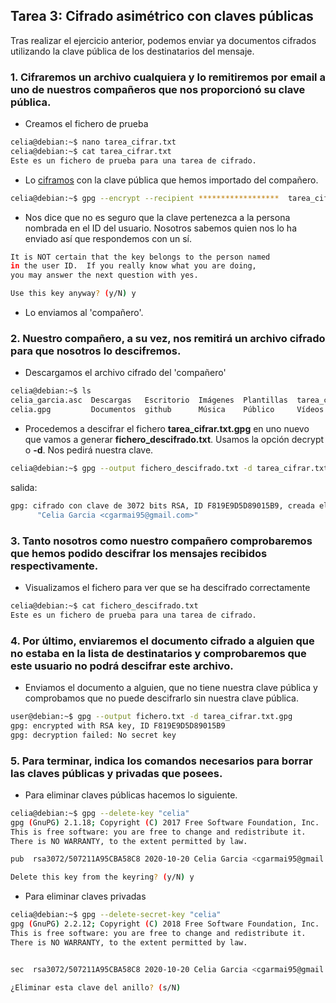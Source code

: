 ## Tarea 3: Cifrado asimétrico con claves públicas

Tras realizar el ejercicio anterior, podemos enviar ya documentos cifrados utilizando la clave pública de los destinatarios del mensaje.

### 1. Cifraremos un archivo cualquiera y lo remitiremos por email a uno de nuestros compañeros que nos proporcionó su clave pública.

* Creamos el fichero de prueba

```sh
celia@debian:~$ nano tarea_cifrar.txt
celia@debian:~$ cat tarea_cifrar.txt 
Este es un fichero de prueba para una tarea de cifrado.
```

* Lo [ciframos](https://www.genbeta.com/desarrollo/manual-de-gpg-cifra-y-envia-datos-de-forma-segura#:~:text=Para%20poder%20cifrar%20asim%C3%A9tricamente%20primero,comando%20gpg%20%2D%2Dgen%2Dkey%20.&text=GPG%20nos%20permite%20elegir%20el,caso%20usaremos%20DSA%20y%20Elgamal%20.) con la clave pública que hemos importado del compañero.

``` sh
celia@debian:~$ gpg --encrypt --recipient ******************  tarea_cifrar.txt 
```

* Nos dice que no es seguro que la clave pertenezca a la persona nombrada en el ID del usuario. Nosotros sabemos quien nos lo ha enviado así que respondemos con un sí.

```sh 
It is NOT certain that the key belongs to the person named
in the user ID.  If you really know what you are doing,
you may answer the next question with yes.

Use this key anyway? (y/N) y
```
* Lo enviamos al 'compañero'.

### 2. Nuestro compañero, a su vez, nos remitirá un archivo cifrado para que nosotros lo descifremos.

* Descargamos el archivo cifrado del 'compañero'

```sh
celia@debian:~$ ls
celia_garcia.asc  Descargas   Escritorio  Imágenes  Plantillas  tarea_cifrar.txt.gpg
celia.gpg         Documentos  github      Música    Público     Vídeos

```

* Procedemos a descifrar el fichero **tarea_cifrar.txt.gpg** en uno nuevo que vamos a generar **fichero_descifrado.txt**. Usamos la opción decrypt o **-d**. Nos pedirá nuestra clave.


```sh
celia@debian:~$ gpg --output fichero_descifrado.txt -d tarea_cifrar.txt.gpg 
```
salida:
```sh
gpg: cifrado con clave de 3072 bits RSA, ID F819E9D5D89015B9, creada el 2020-10-20
      "Celia Garcia <cgarmai95@gmail.com>"

```

### 3. Tanto nosotros como nuestro compañero comprobaremos que hemos podido descifrar los mensajes recibidos respectivamente.

* Visualizamos el fichero para ver que se ha descifrado correctamente

```sh
celia@debian:~$ cat fichero_descifrado.txt 
Este es un fichero de prueba para una tarea de cifrado.

```

### 4. Por último, enviaremos el documento cifrado a alguien que no estaba en la lista de destinatarios y comprobaremos que este usuario no podrá descifrar este archivo.

* Enviamos el documento a alguien, que no tiene nuestra clave pública y comprobamos que no puede descifrarlo sin nuestra clave pública.

```sh
user@debian:~$ gpg --output fichero.txt -d tarea_cifrar.txt.gpg 
gpg: encrypted with RSA key, ID F819E9D5D89015B9
gpg: decryption failed: No secret key
```


### 5. Para terminar, indica los comandos necesarios para borrar las claves públicas y privadas que posees.

* Para eliminar claves públicas hacemos lo siguiente.

```sh
celia@debian:~$ gpg --delete-key "celia"
gpg (GnuPG) 2.1.18; Copyright (C) 2017 Free Software Foundation, Inc.
This is free software: you are free to change and redistribute it.
There is NO WARRANTY, to the extent permitted by law.

pub  rsa3072/507211A95CBA58C8 2020-10-20 Celia Garcia <cgarmai95@gmail.com>

Delete this key from the keyring? (y/N) y
```

* Para eliminar claves privadas

```sh
celia@debian:~$ gpg --delete-secret-key "celia"
gpg (GnuPG) 2.2.12; Copyright (C) 2018 Free Software Foundation, Inc.
This is free software: you are free to change and redistribute it.
There is NO WARRANTY, to the extent permitted by law.


sec  rsa3072/507211A95CBA58C8 2020-10-20 Celia Garcia <cgarmai95@gmail.com>

¿Eliminar esta clave del anillo? (s/N) 

```
